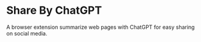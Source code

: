 # Share By ChatGPT

A browser extension summarize web pages with ChatGPT for easy sharing on social media.
